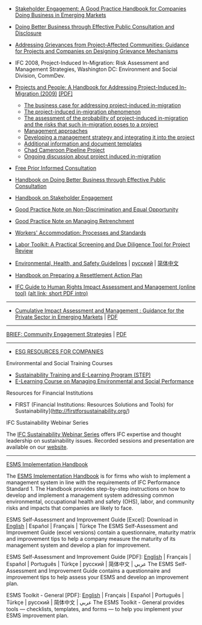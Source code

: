

* [Stakeholder Engagement: A Good Practice Handbook for Companies Doing Business in Emerging Markets](http://www.ifc.org/ifcext/sustainability.nsf/AttachmentsByTitle/p_StakeholderEngagement_Full/$FILE/IFC_StakeholderEngagement.pdf)

* [Doing Better Business through Effective Public Consultation and Disclosure](http://www.ifc.org/ifcext/enviro.nsf/AttachmentsByTitle/p_pubconsult/$FILE/PublicConsultation.pdf)


* [Addressing Grievances from Project-Affected Communities: Guidance for Projects and Companies on Designing Grievance Mechanisms](http://www.ifc.org/ifcext/sustainability.nsf/AttachmentsByTitle/p_GrievanceMechanisms/$FILE/IFC+Grievance+Mechanisms.pdf)


* IFC 2008, Project-Induced In-Migration: Risk Assessment and Management Strategies, Washington DC: Environment and Social Division, CommDev.


* [Projects and People: A Handbook for Addressing Project-Induced In-Migration (2009)](http://www.ifc.org/ifcext/sustainability.nsf/Content/Publications_Handbook_Inmigration) [[PDF]](http://www.ifc.org/ifcext/sustainability.nsf/AttachmentsByTitle/rep_influx_full.pdf/$FILE/Influx_Full.pdf)
   - [The business case for addressing project-induced in-migration](http://www.ifc.org/ifcext/sustainability.nsf/AttachmentsByTitle/rep_influx_part1.pdf/$FILE/Influx_Part1.pdf)
   - [The project-induced in-migration phenomenon](http://www.ifc.org/ifcext/sustainability.nsf/AttachmentsByTitle/rep_influx_part2.pdf/$FILE/Influx_Part2.pdf)
   - [The assessment of the probability of project-induced in-migration and the risks that such in-migration poses to a project](http://www.ifc.org/ifcext/sustainability.nsf/AttachmentsByTitle/rep_influx_part3.pdf/$FILE/Influx_Part3.pdf)
   - [Management approaches](http://www.ifc.org/ifcext/sustainability.nsf/AttachmentsByTitle/rep_influx_part4.pdf/$FILE/Influx_Part4.pdf)
   - [Developing a management strategy and integrating it into the project](http://www.ifc.org/ifcext/sustainability.nsf/AttachmentsByTitle/rep_influx_part5.pdf/$FILE/Influx_Part5.pdf)
   - [Additional information and document templates](http://www.ifc.org/ifcext/sustainability.nsf/AttachmentsByTitle/rep_influx_Annexes.pdf/$FILE/Influx_Annexes.pdf)
   - [Chad Cameroon Pipeline Project](http://www.ifc.org/ifcext/sustainability.nsf/AttachmentsByTitle/rep_influx_casestudies_chadcameroon/$FILE/Chad+Cameroon+Pipeline+Project.pdf)
   - [Ongoing discussion about project induced in-migration](http://commdev.org/content/blog/detail/2092/)


* [Free Prior Informed Consultation](http://www.ifc.org/wps/wcm/connect/1ab9f60048855b56889cda6a6515bb18/FPIC.pdf?MOD=AJPERES&attachment=true&id=1322807873478)

* [Handbook on Doing Better Business through Effective Public Consultation](http://www.ifc.org/ifcext/sustainability.nsf/Content/Publications_Handbook_DoingBetterBusiness)

* [Handbook on Stakeholder Engagement](http://www.ifc.org/ifcext/sustainability.nsf/Content/Publications_Handbook_StakeholderEngagement)


* [Good Practice Note on Non-Discrimination and Equal Opportunity](http://www.ifc.org/ifcext/sustainability.nsf/Content/Publications_GPN_NonDiscrimination)

* [Good Practice Note on Managing Retrenchment](http://www.ifc.org/ifcext/sustainability.nsf/Content/Publications_GPN_Retrenchment)

* [Workers' Accommodation: Processes and Standards](http://www.ifc.org/ifcext/sustainability.nsf/Content/Publications_GPN_WorkersAccommodation)

* [Labor Toolkit: A Practical Screening and Due Diligence Tool for Project Review](http://www.ifc.org/ifcext/sustainability.nsf/AttachmentsByTitle/p_LaborToolkit/$FILE/Labor+Toolkit.pdf)

* [Environmental, Health, and Safety Guidelines](http://www.ifc.org/ifcext/sustainability.nsf/Content/EHSGuidelines) | [русский](http://www.ifc.org/ifcext/sustainability.nsf/Content/EHSGuidelines_Russian) | [简体中文](http://www.ifc.org/ifcext/sustainability.nsf/Content/EHSGuidelines_Chinese)

* [Handbook on Preparing a Resettlement Action Plan](http://www.ifc.org/ifcext/sustainability.nsf/Content/Publications_Handbook_RAP)

* [IFC Guide to Human Rights Impact Assessment and Management (online tool)](http://www.guidetohriam.org/welcome) [(alt link; short PDF intro)](http://www.guidetohriam.org/app/images/documents/Guide%20to%20HRIAM%20booklet%20English.pdf)

---

* [Cumulative Impact Assessment and Management : Guidance for the Private Sector in Emerging Markets](https://openknowledge.worldbank.org/handle/10986/17842) | [PDF](https://openknowledge.worldbank.org/bitstream/handle/10986/17842/864920WP0IFC0G0IC00Department0CESPQ.pdf?sequence=1&isAllowed=y)


---

[BRIEF: Community Engagement Strategies](https://openknowledge.worldbank.org/handle/10986/29473) | [PDF](https://openknowledge.worldbank.org/bitstream/handle/10986/29473/124290-BRI-PUBLIC-KN15.pdf?sequence=1&isAllowed=y)

---

* [ESG RESOURCES FOR COMPANIES](https://www.ifc.org/wps/wcm/connect/topics_ext_content/ifc_external_corporate_site/sustainability-at-ifc/company-resources/tools+for+clients)

Environmental and Social Training Courses

* [Sustainability Training and E-Learning Program (STEP)](https://www.ifc.org/wps/wcm/connect/topics_ext_content/ifc_external_corporate_site/sustainability-at-ifc/company-resources/tools+for+clients#STEP)
* [E-Learning Course on Managing Environmental and Social Performance](https://www.ifc.org/wps/wcm/connect/topics_ext_content/ifc_external_corporate_site/sustainability-at-ifc/company-resources/tools+for+clients#elearning)

Resources for Financial Institutions

* FIRST (Financial Institutions: Resources Solutions and Tools) for Sustainability](http://firstforsustainability.org/)

IFC Sustainability Webinar Series

The [IFC Sustainability Webinar Series](https://www.ifc.org/wps/wcm/connect/topics_ext_content/ifc_external_corporate_site/sustainability-at-ifc/company-resources/ifc_sustainability_webinars) offers IFC expertise and thought leadership on sustainability issues. Recorded sessions and presentation are available on our [website](https://www.ifc.org/wps/wcm/connect/topics_ext_content/ifc_external_corporate_site/sustainability-at-ifc/company-resources/ifc_sustainability_webinars).


---


[ESMS Implementation Handbook](https://www.ifc.org/wps/wcm/connect/22dc7500483774689335f7299ede9589/ESMS+Handbook+General+v2.1.pdf?MOD=AJPERES)

The [ESMS Implementation Handbook](https://www.ifc.org/wps/wcm/connect/topics_ext_content/ifc_external_corporate_site/sustainability-at-ifc/publications/publications_handbook_esms-general) is for firms who wish to implement a management system in line with the requirements of IFC Performance Standard 1. The Handbook provides step-by-step instructions on how to develop and implement a management system addressing common environmental, occupational health and safety (OHS), labor, and community risks and impacts that companies are likely to face.


ESMS Self-Assessment and Improvement Guide [Excel]: Download in [English](https://www.surveymonkey.com/r/esms-english) | Español | Français | Türkçe
The ESMS Self-Assessment and Improvement Guide (excel versions) contain a questionnaire, maturity matrix and improvement tips to help a company measure the maturity of its management system and develop a plan for improvement.

ESMS Self-Assessment and Improvement Guide [PDF]: [English](https://www.ifc.org/wps/wcm/connect/e44e08004a5a44c58a0ecf9c54e94b00/ESMS+Self+Assessment+v2.3+EN.pdf?MOD=AJPERES) | Français | Español | Português | Türkçe | русский | 简体中文 | عربي
The ESMS Self-Assessment and Improvement Guide contains a questionnaire and improvement tips to help assess your ESMS and develop an improvement plan.

ESMS Toolkit - General [PDF]: [English](https://www.ifc.org/wps/wcm/connect/38089d8048377ccb9384f7299ede9589/ESMS_Toolkit_General.pdf?MOD=AJPERES) | Français | Español | Português | Türkçe | русский | 简体中文 | عربي
The ESMS Toolkit - General provides tools — checklists, templates, and forms — to help you implement your ESMS improvement plan.


<!--


MAR 12, 2018

Good Practice Note: Environmental, Health, and Safety Approaches for Hydropower Projects
This Good Practice Note is intended to be used in conjunction with other EHS Guidelines and IFC's Performance Standards to identify, avoid, mitigate, and manage EHS risks and impacts in hydropower projects.

74 pages | © March 2018 IFC | Complimentary

MAR 2, 2018

Good Practice Handbook on Environmental Flows for Hydropower Projects
This Good Practice Handbook provides guidance to practitioners on taking rigorous and consistent approaches to assess and manage hydropower project impacts on downstream river ecosystems and people, through the assessment and provision of environmental flows (EFlows).

154 pages | © March 2018 | Complimentary

FEB 26, 2018

Sustainable Banking Network (SBN) Global Progress Report
The IFC-supported Sustainable Banking Network (SBN)’s first comprehensive Global Progress Report evaluates sustainable finance principles and policies in 34 member countries.

74 pages | © February 2018 IFC | Complimentary

JAN 31, 2018

Addressing Gender and Gender-Based Violence in IFC Projects (flyer)
This tip sheet outlines how IFC's Environmental and Social Performance Standards support gender equality and help combat gender-based violence.

2 pages | © January 2018 | Complimentary




OCT 20, 2017

Good Practice Note: Managing Contractors' Environmental and Social Performance
This Good Practice Note (GPN) is aimed at helping clients implement sound, consistent, and effective approaches, in compliance with IFC requirements, to manage the environmental and social (E&S) performance of their contractors, subcontractors, and other third parties working for the project.

48 pages | © October 2017 IFC | Complimentary


JUL 31, 2017

Good Practice Note: IFC Life and Fire Safety: Hospitals
The Life and Fire Safety Good Practice Note on Hospitals is a guideline for investment projects in both new and existing occupancies.

48 pages | © July 2017 IFC | Complimentary

JUL 31, 2017

Good Practice Note: IFC Life and Fire Safety: Hotels
The Life and Fire Safety Good Practice Note on Hotels is a guideline for investment projects in both new and existing occupancies.

46 pages | © July 2017 IFC | Complimentary


APR 11, 2017

Environmental, Health, and Safety Guidelines for Liquefied Natural Gas Facilities
The EHS Guidelines for Liquefied Natural Gas (LNG) Facilities include information relevant to LNG base load liquefaction plants, transport (by sea and land), storage, regasification (including floating storage regasification units), peak shaving terminals, and LNG fueling facilities.

24 pages | © April 2017 World Bank Group | Complimentary

MAR 1, 2017

Good Practice Handbook: Use of Security Forces: Assessing and Managing Risks and Impacts
This Good Practice Handbook on the Use of Security Forces: Assessing and Managing Risks and Impacts has been developed for IFC clients and other private sector companies and their consultants. The handbook provides practical, project-level guidance for companies to better understand and implement the requirements outlined in Performance Standard 4. Chapters focus on risk assessment, managing private security, managing the relationship with public security, preparing a security management plan, and assessing allegations or incidents related to security personnel.

142 pages | © February 2017 IFC | Complimentary

FEB 15, 2017

Tafila Region Wind Power Projects - Cumulative Effects Assessment
The Tafila Region Wind Power Project Cumulative Effects Assessment (CEA) is the first of its kind in the Eastern Europe, Middle East, and North Africa region. It aims to promote more sustainable wind energy investments in Jordan while assessing and managing potential adverse environmental and social effects of renewables. The overall management and technical direction of the CEA was undertaken by IFC, supported by a team of multidisciplinary international and Jordanian experts and advisors.

184 pages | © February 2017 IFC | Complimentary

FEB 2, 2017

Environmental, Health, and Safety Guidelines for Ports, Harbors, and Terminals
The EHS Guidelines for Ports, Harbors, and Terminals are applicable to marine and freshwater ports, harbors, and terminals for cargo and passengers.

35 pages | © February 2017 World Bank Group | Complimentary

NOV 17, 2016

Environmental, Health, and Safety Guidelines for Petroleum Refining
The EHS Guidelines for Petroleum Refining cover processing operations from raw crude oil to finished products, for example refinery fuel gas, liquefied petroleum gas, motor gasoline, kerosene, diesel oil, heating oil, fuel oil, bitumen, asphalt, lubricant oils, waxes, sulfur, pet-coke, and intermediate products for the petrochemical industry.

35 pages | © November 2016 World Bank Group | Complimentary

OCT 16, 2016

Environmental & Social Review Procedures Manual
The Environmental & Social Review Procedures Manual defines management-approved tasks to achieve client compliance with the Policy and Performance Standards on Environmental and Social Sustainability, Access to Information Policy, and Environmental, Health and Safety (EHS) Guidelines.

88 pages | © October 2016 IFC | Complimentary




MAR 31, 2016

Environmental, Health and Safety Guidelines for Annual Crop Production
The EHS Guidelines for Annual Crop Production include information relevant to large-scale production, harvesting, post harvesting processing and storage of major annual crops, including cereals, pulses, roots and tubers, oil-bearing crops, fiber crops, vegetables, and fodder crops, located in both temperate and tropical regions. It does not include the processing of raw materials into semi-finished and finished products.

35 pages | © March 2016 World Bank Group | Complimentary

NOV 23, 2015

Environmental, Health and Safety Guidelines for Perennial Crop Production
The EHS Guidelines for Perennial Crop Production include information relevant to large-scale plantation crops and outgrower systems and focuses on the primary production and harvesting through farming and plantation forestry of major multi-year food, fiber, energy, ornamental, and pharmaceutical crops, located in both temperate and tropical regions.

35 pages | © November 2015 World Bank Group | Complimentary

-->
